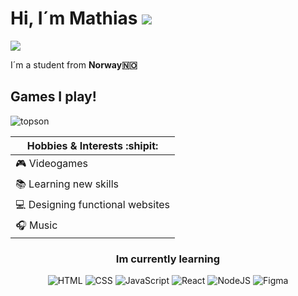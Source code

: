 <h1>Hi, I´m Mathias 
  <img src="https://cdn.7tv.app/emote/01FY4SAKPG0002SF3Y8QACNGMF/2x.avif"/>
</h1>


  <img src="https://cdn.7tv.app/emote/01HR5P6GBG000E1DNDR61KF6ZT/2x.avif"/>

  

  

 <p>I´m a student from <b>Norway🇳🇴</b></p>

  


 
 <h2>Games I play!</h2>
 
![topson](https://steam-stat.vercel.app/api?profileName=niqzzz)



  | Hobbies & Interests :shipit: |
| ------------------- |
|  🎮 Videogames      |
|  📚 Learning new skills  |
|  💻 Designing functional websites |
|  🎧 Music          |




                                                    
  




<h3 align="center">Im currently learning</h3>
<p align="center">
  <img alt="HTML" src="https://img.shields.io/badge/HTML-E34F26?style=for-the-badge&logo=html5&logoColor=white" />
   <img alt="CSS" src="https://img.shields.io/badge/CSS-663399?style=for-the-badge&logo=css&logoColor=white" />
      <img alt="JavaScript" src="https://img.shields.io/badge/JavaScript-F7DF1E?style=for-the-badge&logo=javascript&logoColor=black" />
         <img alt="React" src="https://img.shields.io/badge/React-61DAFB?style=for-the-badge&logo=react&logoColor=black" />
           <img alt="NodeJS" src="https://img.shields.io/badge/Node.JS-5FA04E?style=for-the-badge&logo=nodedotjs&logoColor=white" />
            <img alt="Figma" src="https://img.shields.io/badge/Figma-F24E1E?style=for-the-badge&logo=figma&logoColor=white" />
</p>

